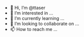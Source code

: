 - 👋 Hi, I’m @ttaser
- 👀 I’m interested in ...
- 🌱 I’m currently learning ...
- 💞️ I’m looking to collaborate on ...
- 📫 How to reach me ...

<!---
ttaser/ttaser is a ✨ special ✨ repository because its `README.md` (this file) appears on your GitHub profile.
You can click the Preview link to take a look at your changes.
--->
